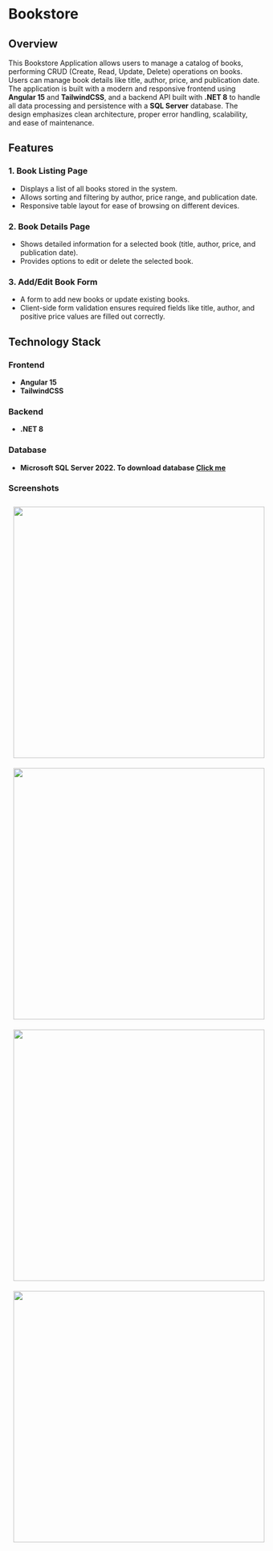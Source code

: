 <div class="markdown prose w-full break-words dark:prose-invert light">
   <h1>Bookstore</h1>
   <h2>Overview</h2>
   <p>This Bookstore Application allows users to manage a catalog of books, performing CRUD (Create, Read, Update, Delete) operations on books. Users can manage book details like title, author, price, and publication date. The application is built with a modern and responsive frontend using <strong>Angular 15</strong> and <strong>TailwindCSS</strong>, and a backend API built with <strong>.NET 8</strong> to handle all data processing and persistence with a <strong>SQL Server</strong> database. The design emphasizes clean architecture, proper error handling, scalability, and ease of maintenance.</p>
   <h2>Features</h2>
   <h3>1. Book Listing Page</h3>
   <ul>
      <li>Displays a list of all books stored in the system.</li>
      <li>Allows sorting and filtering by author, price range, and publication date.</li>
      <li>Responsive table layout for ease of browsing on different devices.</li>
   </ul>
   <h3>2. Book Details Page</h3>
   <ul>
      <li>Shows detailed information for a selected book (title, author, price, and publication date).</li>
      <li>Provides options to edit or delete the selected book.</li>
   </ul>
   <h3>3. Add/Edit Book Form</h3>
   <ul>
      <li>A form to add new books or update existing books.</li>
      <li>Client-side form validation ensures required fields like title, author, and positive price values are filled out correctly.</li>
   </ul>
   <h2>Technology Stack</h2>
   <h3>Frontend</h3>
   <ul>
      <li><strong>Angular 15</strong></li>
      <li><strong>TailwindCSS</strong></li>
   </ul>
   <h3>Backend</h3>
   <ul>
      <li><strong>.NET 8</strong></li>
   </ul>
   <h3>Database</h3>
   <ul>
      <li><strong>Microsoft SQL Server 2022. To download database <a href="https://drive.google.com/file/d/1mz0QajPref_qtADflpWiyZf3sTay3YJB/view?usp=sharing">Click me</a></strong></li>
   </ul>
   <h3>Screenshots</h3>
   <div class="row">
      <img src="https://github.com/user-attachments/assets/c6df3e37-0be9-4aca-b156-da98f6401c90" style="padding:10px;width:500px;">
      <img src="https://github.com/user-attachments/assets/ec2318bb-4d43-4269-8802-dec2627817d7" style="padding:10px;width:500px;">
      <img src="https://github.com/user-attachments/assets/a73a09ee-59c4-4db2-b02c-02f935d7b65c" style="padding:10px;width:500px;">
      <img src="https://github.com/user-attachments/assets/d464f52d-f5cf-415a-9edb-2df6e1be8bae" style="padding:10px;width:500px;">
   </div>
</div>
